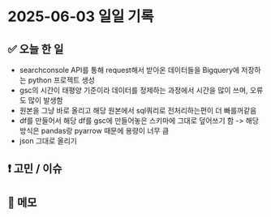 # 2025-06-03 일일 기록

## ✅ 오늘 한 일
- searchconsole API를 통해 request해서 받아온 데이터들을 Bigquery에 저장하는 python 프로젝트 생성
- gsc의 시간이 태평양 기준이라 데이터를 정제하는 과정에서 시간을 많이 쓰며, 오류도 많이 발생함
- 원본을 그냥 바로 올리고 해당 원본에서 sql쿼리로 전처리하는편이 더 빠를꺼같음
- df를 만들어서 해당 df를 gsc에 만들어놓은 스키마에 그대로 덮어쓰기 함 -> 해당 방식은 pandas랑 pyarrow 때문에 용량이 너무 큼
- json 그대로 올리기
## ❗ 고민 / 이슈

## 📌 메모

